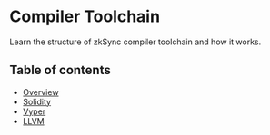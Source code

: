 # Compiler Toolchain

Learn the structure of zkSync compiler toolchain and how it works.

## Table of contents

- [Overview](./overview.md)
- [Solidity](./solidity.md)
- [Vyper](./vyper.md)
- [LLVM](./llvm.md)
